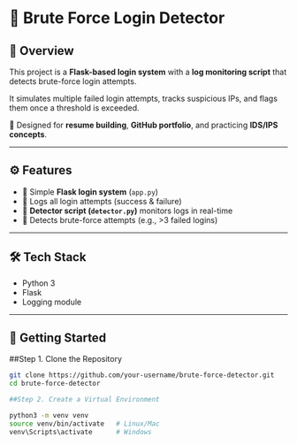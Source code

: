 # 🚨 Brute Force Login Detector

## 📌 Overview
This project is a **Flask-based login system** with a **log monitoring script** that detects brute-force login attempts.  

It simulates multiple failed login attempts, tracks suspicious IPs, and flags them once a threshold is exceeded.  

🔐 Designed for **resume building**, **GitHub portfolio**, and practicing **IDS/IPS concepts**.

---

## ⚙️ Features
- 🔑 Simple **Flask login system** (`app.py`)
- 📜 Logs all login attempts (success & failure)
- 👀 **Detector script (`detector.py`)** monitors logs in real-time
- 🚨 Detects brute-force attempts (e.g., >3 failed logins)

---

## 🛠️ Tech Stack
- Python 3
- Flask
- Logging module

---

## 🚀 Getting Started

##Step 1. Clone the Repository
```bash
git clone https://github.com/your-username/brute-force-detector.git
cd brute-force-detector

##Step 2. Create a Virtual Environment

python3 -m venv venv
source venv/bin/activate   # Linux/Mac
venv\Scripts\activate      # Windows

